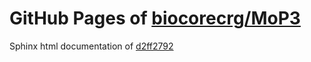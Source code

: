 GitHub Pages of [biocorecrg/MoP3](https://github.com/biocorecrg/MoP3.git)
===
Sphinx html documentation of [d2ff2792](https://github.com/biocorecrg/MoP3/tree/d2ff279255e0d940d4f943e8149a0d1b05ab55df)
